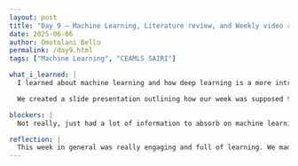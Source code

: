 ```yaml
---
layout: post
title: "Day 9 – Machine Learning, Literature review, and Weekly video report"
date: 2025-06-06
author: Omotolani Bello
permalink: /day9.html
tags: ["Machine Learning", "CEAMLS SAIRI"]

what_i_learned: |
  I learned about machine learning and how deep learning is a more intricate and advanced branch within the broader field of machine learning. I explored the main categories of machine learning, including supervised, unsupervised, reinforced, and self-supervised learning, among others. I also learned about different learning models such as CNN, GAN, DCAN, and the diffusion model. We researched each of these models to better understand their structures, functions, and how they could be applied to our research project. This knowledge helped us identify which models may be most suitable and effective for the goals of our work.

  We created a slide presentation outlining how our week was supposed to go, what we accomplished, the challenges we faced, and what to expect or plan for next week. Each section of the presentation was carefully organized to reflect our weekly progress and experiences. We included details about our tasks, any obstacles we encountered, and how we addressed them. The presentation also highlighted our goals and upcoming steps for the following week. Finally, we presented and recorded these slides as part of the SAIRI weekly video report.

blockers: |
  Not really, just had a lot of information to absorb on machine learning.

reflection: |
  This week in general was really engaging and full of learning. We made a slide presentation about how our week went, the challenges we faced, and what we plan to do next—then recorded it for our SAIRI weekly report. I learned more about machine learning, especially how deep learning is a more advanced part of it. We covered different types like supervised, unsupervised, reinforced, and self-supervised learning. I also got introduced to models like CNN, GAN, DCAN, and diffusion models, and how they might help with our research. To wrap up the day, we did a fun Kahoot on Python, which helped reinforce what we’ve been learning in a lighthearted way.
---
```

